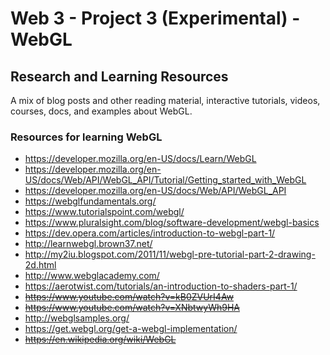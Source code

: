 # Web 3 - Project 3 (Experimental) - WebGL

## Research and Learning Resources
A mix of blog posts and other reading material, interactive tutorials, videos, courses, docs, and examples about WebGL.

### Resources for learning WebGL
- https://developer.mozilla.org/en-US/docs/Learn/WebGL
- https://developer.mozilla.org/en-US/docs/Web/API/WebGL_API/Tutorial/Getting_started_with_WebGL
- https://developer.mozilla.org/en-US/docs/Web/API/WebGL_API
- https://webglfundamentals.org/
- https://www.tutorialspoint.com/webgl/
- https://www.pluralsight.com/blog/software-development/webgl-basics
- https://dev.opera.com/articles/introduction-to-webgl-part-1/
- http://learnwebgl.brown37.net/
- http://my2iu.blogspot.com/2011/11/webgl-pre-tutorial-part-2-drawing-2d.html
- http://www.webglacademy.com/
- https://aerotwist.com/tutorials/an-introduction-to-shaders-part-1/
- ~~https://www.youtube.com/watch?v=kB0ZVUrI4Aw~~
- ~~https://www.youtube.com/watch?v=XNbtwyWh9HA~~
- http://webglsamples.org/
- https://get.webgl.org/get-a-webgl-implementation/
- ~~https://en.wikipedia.org/wiki/WebGL~~